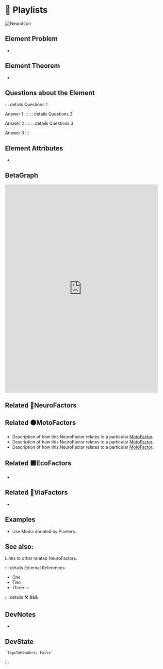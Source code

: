 
# 💜 <neuro>Playlists</neuro>

![NeuroIcon](/Neuro/Neuro_Icon.png)

## Element Problem

-

## Element Theorem

-

## Questions about the Element

::: details Questions 1

Answer 1
:::
::: details Questions 2

Answer 2
:::
::: details Questions 3

Answer 3
:::

## Element Attributes

-

## BetaGraph

<iframe
    width="100%"
    height="684"
    frameborder="0"
    src="https://observablehq.com/embed/@d3/force-directed-graph/2?cells=chart"
></iframe>

## Related 💜<neuro>NeuroFactors</neuro>

## Related 🟠<moto>MotoFactors</moto>

- Description of how this <neuro>NeuroFactor </neuro>relates to a particular [<moto>MotoFactor</moto>](/reference/Moto/MotoOverview).
- Description of how this <neuro>NeuroFactor </neuro>relates to a particular [<moto>MotoFactor</moto>](/reference/Moto/MotoOverview).
- Description of how this <neuro>NeuroFactor </neuro>relates to a particular [<moto>MotoFactor</moto>](/reference/Moto/MotoOverview).

## Related 🟩<eco>EcoFactors</eco>

-

## Related 🔻<via>ViaFactors</via>

-

## Examples

- Use Media donated by Planters.

## See also:

Links to other related NeuroFactors.

::: details External References

- One
- Two
- Three
:::

::: details 🛠 <dev>&&&</dev>

## DevNotes

-

## DevState

```py
`TagsToHeaders: False`
```

:::
